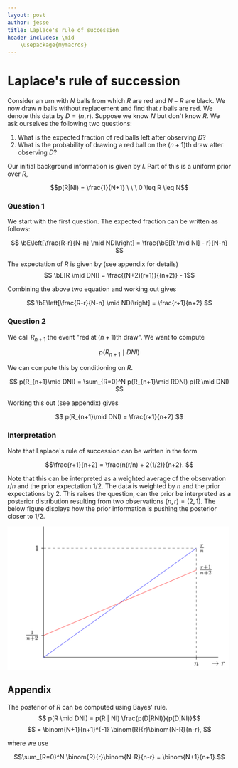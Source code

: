 ```yaml
---
layout: post
author: jesse
title: Laplace's rule of succession
header-includes: \mid 
    \usepackage{mymacros}
---
```


# Laplace's rule of succession

Consider an urn with $N$ balls from which $R$ are red and $N-R$ are black. We now draw $n$ balls without replacement and find that $r$ balls are red. We denote this data by $D=(n,r)$. Suppose we know $N$ but don't know $R$. We ask ourselves the following two questions: 
1. What is the expected fraction of red balls left after observing $D$?
2. What is the probability of drawing a red ball on the $(n+1)$th draw after observing $D$?

Our initial background information is given by $I$. Part of this is a uniform prior over $R$,

$$p(R|NI) = \frac{1}{N+1} \ \ \  0 \leq R \leq N$$

### Question 1
We start with the first question. The expected fraction can be written as follows:

$$ \bE\left[\frac{R-r}{N-n} \mid NDI\right] = \frac{\bE[R \mid NI] - r}{N-n}  $$

The expectation of $R$ is given by (see appendix for details)
$$ \bE[R \mid DNI] = \frac{(N+2)(r+1)}{(n+2)} - 1$$

Combining the above two equation and working out gives

$$ \bE\left[\frac{R-r}{N-n} \mid NDI\right] = \frac{r+1}{n+2} $$

### Question 2

We call $R_{n+1}$ the event "red at $(n+1)$th draw". We want to compute

$$ p(R_{n+1}\mid DNI) $$

We can compute this by conditioning on $R$. 

$$ p(R_{n+1}\mid DNI) = \sum_{R=0}^N p(R_{n+1}\mid RDNI) p(R \mid DNI) $$

Working this out (see appendix) gives

$$ p(R_{n+1}\mid DNI) = \frac{r+1}{n+2} $$

### Interpretation

Note that Laplace's rule of succession can be written in the form

$$\frac{r+1}{n+2} = \frac{n(r/n) + 2(1/2)}{n+2}. $$

Note that this can be interpreted as a weighted average of the observation $r/n$ and the prior expectation $1/2$. The data is weighted by $n$ and the prior expectations by $2$. This raises the question, can the prior be interpreted as a posterior distribution resulting from two observations $(n,r) = (2,1)$. The below figure displays how the prior information is pushing the posterior closer to $1/2$. 

<img src="/assets/images/graph-r-n.png" width="500">


## Appendix


The posterior of $R$ can be computed using Bayes' rule.
$$ p(R \mid DNI) = p(R | NI) \frac{p(D|RNI)}{p(D|NI)}$$
$$ = \binom{N+1}{n+1}^{-1} \binom{R}{r}\binom{N-R}{n-r}, $$

where we use

$$\sum_{R=0}^N \binom{R}{r}\binom{N-R}{n-r} = \binom{N+1}{n+1}.$$


